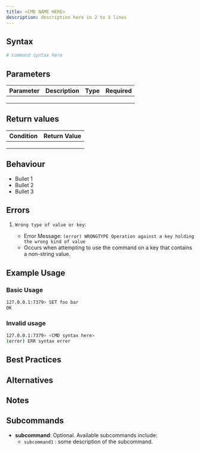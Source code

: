 ```yaml
---
title: <CMD NAME HERE>
description: description here in 2 to 3 lines
---
```


<!-- description in 2 to 3 sentences, following is an example -->
<!-- for sample template please check sample_command_docs.md file -->

## Syntax

```bash
# command syntax here
```

<!-- If the command have subcommands please mention but do not consider them as arguments -->
<!-- please mention them in subcommands section and create their individual documents -->

## Parameters

<!-- please add all parameters, small description, type and required, see example for SET command-->

| Parameter | Description | Type | Required |
| --------- | ----------- | ---- | -------- |
|           |             |      |          |
|           |             |      |          |
|           |             |      |          |

## Return values

<!-- add all scenarios, see below example for SET -->

| Condition | Return Value |
| --------- | ------------ |
|           |              |
|           |              |
|           |              |

## Behaviour

<!-- How does the command execute goes here, kind of explaining the underlying algorithm -->
<!-- see below example for SET command -->
<!-- Please modify for the command by going through the code -->

- Bullet 1
- Bullet 2
- Bullet 3

## Errors

<!-- sample errors, please update for commands-->
<!-- please add all the errors here -->
<!-- incase of a dynamic error message, feel free to use variable names -->
<!-- follow below bullet structure -->

1. `Wrong type of value or key`:

   - Error Message: `(error) WRONGTYPE Operation against a key holding the wrong kind of value`
   - Occurs when attempting to use the command on a key that contains a non-string value.

## Example Usage

<!-- please add examples for the command -->
<!-- Its good to have example using flags and arguments -->
<!-- Also adding for errors provide idea about the command -->

<!-- example heading in h3 -->

### Basic Usage

<!-- Always use bash code style block -->

```bash
127.0.0.1:7379> SET foo bar
OK
```

<!-- Please use detailed scenarios and edges cases if possible -->
<!-- example heading in h3 -->

### Invalid usage

```bash
127.0.0.1:7379> <CMD syntax here>
(error) ERR syntax error
```

<!-- Optional: Used when additional information is to conveyed to users -->
<!-- For example warnings about usage ex: Keys * -->
<!-- OR alternatives of the commands -->
<!-- Or perhaps deprecation warning -->
<!-- anything related to the command which cannot be shared in other sections -->

<!-- Optional -->

## Best Practices

<!-- Optional -->

## Alternatives

<!-- Optional -->

## Notes

<!-- Optional -->

## Subcommands

<!-- if the command you are working on has subcommands -->
<!-- please mention them here and add links to the pages -->
<!-- please see below example for COMMAND docs -->
<!-- follow below bullet structure -->

- **subcommand**: Optional. Available subcommands include:
  - `subcommand1` : some description of the subcommand.